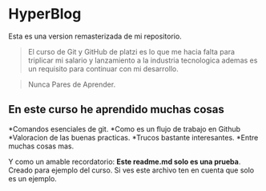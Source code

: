 # HyperBlog
Esta es una version remasterizada de mi repositorio.
>El curso de Git y GitHub de platzi es lo que me hacia falta para triplicar mi salario y lanzamiento a la industria tecnologica ademas es un requisito para continuar con mi desarrollo.

>Nunca Pares de Aprender.

## En este curso he aprendido muchas cosas
*Comandos esenciales de git.
*Como es un flujo de trabajo en Github
*Valoracion de las buenas practicas.
*Trucos bastante interesantes.
*Entre muchas cosas mas.

Y como un amable recordatorio: **Este readme.md solo es una prueba**. Creado para ejemplo del curso. Si ves este archivo ten en cuenta que solo es un ejemplo.